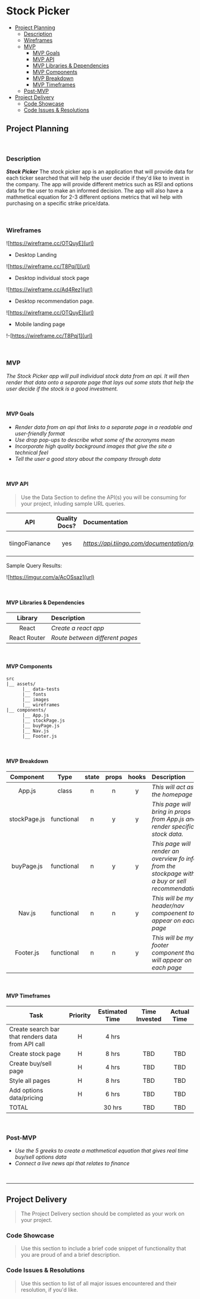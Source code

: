 # Stock Picker <!-- omit in toc -->

- [Project Planning](#Project-Planning)
  - [Description](#Description)
  - [Wireframes](#Wireframes)
  - [MVP](#MVP)
    - [MVP Goals](#MVP-Goals)
    - [MVP API](#MVP-API)
    - [MVP Libraries & Dependencies](#MVP-Libraries--Dependencies)
    - [MVP Components](#MVP-Components)
    - [MVP Breakdown](#MVP-Breakdown)
    - [MVP Timeframes](#MVP-Timeframes)
  - [Post-MVP](#Post-MVP)
- [Project Delivery](#Project-Delivery)
  - [Code Showcase](#Code-Showcase)
  - [Code Issues & Resolutions](#Code-Issues--Resolutions)

## Project Planning

<br>

### Description

_**Stock Picker**_ The stock picker app is an application that will provide data for each ticker searched that will help the user decide if they'd like to invest in the company. The app will provide different metrics such as RSI and options data for the user to make an informed decision. The app will also have a mathmetical equation for 2-3 different options metrics that wil help with purchasing on a specific strike price/data.

<br>

### Wireframes

![https://wireframe.cc/OTQuyE](url)

- Desktop Landing

![https://wireframe.cc/T8Pqj1](url)

- Desktop individual stock page

![https://wireframe.cc/Ad4Rez](url)

- Desktop recommendation page.

![https://wireframe.cc/OTQuyE](url)

- Mobile landing page

!-[https://wireframe.cc/T8Pqj1](url)


<br>

### MVP

_The Stock Picker app will pull individual stock data from an api. It will then render that data onto a separate page that lays out some stats that help the user decide if the stock is a good investment._

<br>

#### MVP Goals

- _Render data from an api that links to a separate page in a readable and user-friendly format_
- _Use drop pop-ups to describe what some of the acronyms mean_
- _Incorporate high quality background images that give the site a technical feel_
- _Tell the user a good story about the company through data_

<br>

#### MVP API

> Use the Data Section to define the API(s) you will be consuming for your project, inluding sample URL queries.

|    API     | Quality Docs? | Documentation | Sample Query                            |
| :--------: | :-----------: | :------------ | :-------------------------------------- |
| tiingoFianance |      yes      | _https://api.tiingo.com/documentation/general/overview_ | _https://cors-anywhere.herokuapp.com/https://api.tiingo.com/tiingo/daily/CHK?token=e4935cc561753620b9e111e26ada8c8dbf493643_ |

Sample Query Results:

![https://imgur.com/a/AcOSsaz](url)

<br>

#### MVP Libraries & Dependencies

|   Library    | Description                                |
| :----------: | :----------------------------------------- |
|    React     | _Create a react app_ |
| React Router | _Route between different pages_ |


<br>

#### MVP Components
```
src
|__ assets/
      |__ data-tests
      |__ fonts
      |__ images
      |__ wireframes
|__ components/
      |__ App.js
      |__ stockPage.js
      |__ buyPage.js
      |__ Nav.js
      |__ Footer.js
```

<br>

#### MVP Breakdown


|  Component   |    Type    | state | props | hooks | Description                                |
| :----------: | :--------: | :---: | :---: | :---: | :----------------------------------------- |
|    App.js    |   class    |   n   |   n   |   y   | _This will act as the homepage_ |
|    stockPage.js   | functional |   n   |   y   |   y   | _This page will bring in props from App.js and render specific stock data._ |
|  buyPage.js  | functional |   n   |   y   |   y   | _This page will render an overview fo info from the stockpage with a buy or sell recommendation_ |
|     Nav.js     | functional |   n   |   n   |   y   | _This will be my header/nav compoenent to appear on each page_ |
|    Footer.js    | functional |   n   |   n   |   y   | _This will be my footer component that will appear on each page_ |


<br>

#### MVP Timeframes


| Task             | Priority | Estimated Time | Time Invested | Actual Time |
| ---------------- | :------: | :------------: | :-----------: | :---------: |
| Create search bar that renders data from API call |    H    |     4 hrs      |       |       |
| Create stock page      |    H     |     8 hrs     |     TBD    |     TBD     |
| Create buy/sell page      |    H     |     4 hrs      |     TBD |     TBD     |
| Style all pages      |    H     |     8 hrs      |     TBD    |     TBD     |
| Add options data/pricing      |    H     |     6 hrs      |     TBD   |     TBD     |
| TOTAL            |          |     30 hrs      |     TBD    |     TBD     |

<br>

### Post-MVP

- _Use the 5 greeks to create a mathmetical equation that gives real time buy/sell options data_
- _Connect a live news api that relates to finance_

<br>

***

## Project Delivery

> The Project Delivery section should be completed as your work on your project.

### Code Showcase

> Use this section to include a brief code snippet of functionality that you are proud of and a brief description.

### Code Issues & Resolutions

> Use this section to list of all major issues encountered and their resolution, if you'd like.
